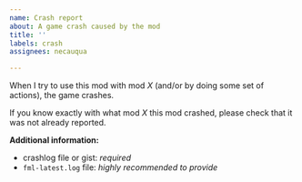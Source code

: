 ```yaml
---
name: Crash report
about: A game crash caused by the mod
title: ''
labels: crash
assignees: necauqua

---
```


When I try to use this mod with mod *X* (and/or by doing some set of actions), the game crashes. 

If you know exactly with what mod *X* this mod crashed, please check that it was not already reported.

**Additional information:**
- crashlog file or gist: *required*
- `fml-latest.log` file: *highly recommended to provide*
